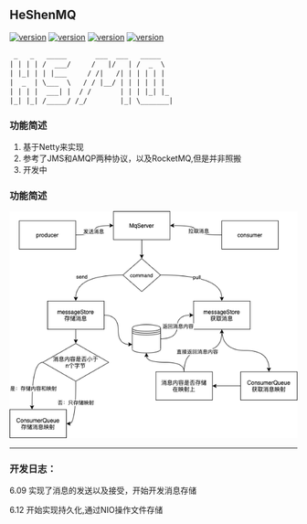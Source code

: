 ## HeShenMQ
[![version](https://img.shields.io/badge/java--version-1.8-orange)]()
[![version](https://img.shields.io/badge/io-netty-blue)](https://github.com/netty/netty)
[![version](https://img.shields.io/badge/license-MIT-green)]()
[![version](https://img.shields.io/badge/version-1.0--SNAPSHOT-brightgreen)]()
```
 _   _   _____       ___  ___   _____    
| | | | /  ___/     /   |/   | /  _  \   
| |_| | | |___     / /|   /| | | | | |   
|  _  | \___  \   / / |__/ | | | | | |   
| | | |  ___| |  / /       | | | |_| |_  
|_| |_| /_____/ /_/        |_| \_______|  
```
### 功能简述
1. 基于Netty来实现
2. 参考了JMS和AMQP两种协议，以及RocketMQ,但是并非照搬
3. 开发中

### 功能简述
![a](zimage/hsmq.png) 

---
### 开发日志：
6.09 实现了消息的发送以及接受，开始开发消息存储

6.12 开始实现持久化,通过NIO操作文件存储
